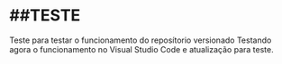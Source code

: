 # ##TESTE ##
 Teste para testar o funcionamento do reposítorio versionado
Testando agora o funcionamento no Visual Studio Code e atualização para teste.